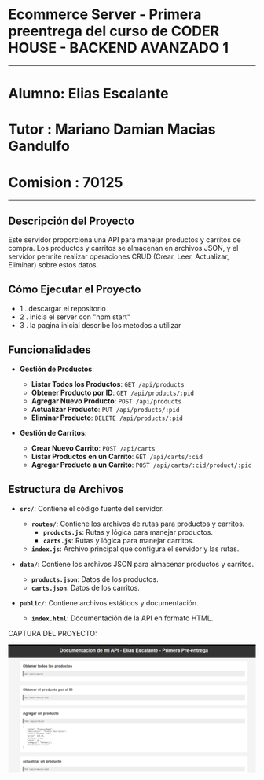 # Ecommerce Server - Primera preentrega del curso de CODER HOUSE - BACKEND AVANZADO 1

----


# Alumno: Elias Escalante
# Tutor : Mariano Damian Macias Gandulfo
# Comision : 70125

----

## Descripción del Proyecto

Este servidor proporciona una API para manejar productos y carritos de compra. Los productos y carritos se almacenan en archivos JSON, y el servidor permite realizar operaciones CRUD (Crear, Leer, Actualizar, Eliminar) sobre estos datos.

## Cómo Ejecutar el Proyecto

- 1 . descargar el repositorio
- 2 . inicia el server con "npm start"
- 3 . la pagina inicial describe los metodos a utilizar


## Funcionalidades

- **Gestión de Productos**:
  - **Listar Todos los Productos**: `GET /api/products`
  - **Obtener Producto por ID**: `GET /api/products/:pid`
  - **Agregar Nuevo Producto**: `POST /api/products`
  - **Actualizar Producto**: `PUT /api/products/:pid`
  - **Eliminar Producto**: `DELETE /api/products/:pid`

- **Gestión de Carritos**:
  - **Crear Nuevo Carrito**: `POST /api/carts`
  - **Listar Productos en un Carrito**: `GET /api/carts/:cid`
  - **Agregar Producto a un Carrito**: `POST /api/carts/:cid/product/:pid`

## Estructura de Archivos

- **`src/`**: Contiene el código fuente del servidor.
  - **`routes/`**: Contiene los archivos de rutas para productos y carritos.
    - **`products.js`**: Rutas y lógica para manejar productos.
    - **`carts.js`**: Rutas y lógica para manejar carritos.
  - **`index.js`**: Archivo principal que configura el servidor y las rutas.

- **`data/`**: Contiene los archivos JSON para almacenar productos y carritos.
  - **`products.json`**: Datos de los productos.
  - **`carts.json`**: Datos de los carritos.

- **`public/`**: Contiene archivos estáticos y documentación.
  - **`index.html`**: Documentación de la API en formato HTML.




CAPTURA DEL PROYECTO:

![Captura](https://github.com/eliasescalante/api_e-commerce/blob/main/public/img/capture.png)
